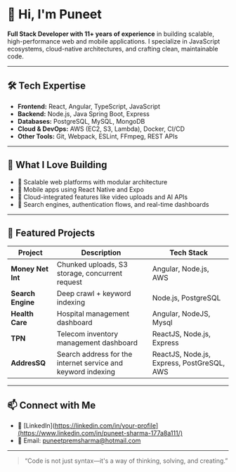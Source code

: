 # 👋 Hi, I'm Puneet

**Full Stack Developer with 11+ years of experience** in building scalable, high-performance web and mobile applications. I specialize in JavaScript ecosystems, cloud-native architectures, and crafting clean, maintainable code.

---

## 🛠️ Tech Expertise

- **Frontend:** React, Angular, TypeScript, JavaScript  
- **Backend:** Node.js, Java Spring Boot, Express  
- **Databases:** PostgreSQL, MySQL, MongoDB  
- **Cloud & DevOps:** AWS (EC2, S3, Lambda), Docker, CI/CD  
- **Other Tools:** Git, Webpack, ESLint, FFmpeg, REST APIs

---

## 🚀 What I Love Building

- 🔹 Scalable web platforms with modular architecture  
- 🔹 Mobile apps using React Native and Expo  
- 🔹 Cloud-integrated features like video uploads and AI APIs  
- 🔹 Search engines, authentication flows, and real-time dashboards  

---

## 📂 Featured Projects

| Project | Description | Tech Stack |
|--------|-------------|------------|
| **Money Net Int** | Chunked uploads, S3 storage, concurrent request | Angular, Node.js, AWS |
| **Search Engine** | Deep crawl + keyword indexing | Node.js, PostgreSQL |
| **Health Care** | Hospital management dashboard | Angular, NodeJS, Mysql|
| **TPN** | Telecom inventory management dashboard  | ReactJS, Node.js, Express |
| **AddresSQ** | Search address for the internet service and keyword indexing  | ReactJS, Node.js, Express, PostGreSQL, AWS |

---

## 📫 Connect with Me

- 💼 [LinkedIn](https://linkedin.com/in/your-profile](https://www.linkedin.com/in/puneet-sharma-177a8a111/)  
- 📧 Email: puneetpremsharma@hotmail.com

---

> “Code is not just syntax—it's a way of thinking, solving, and creating.”

